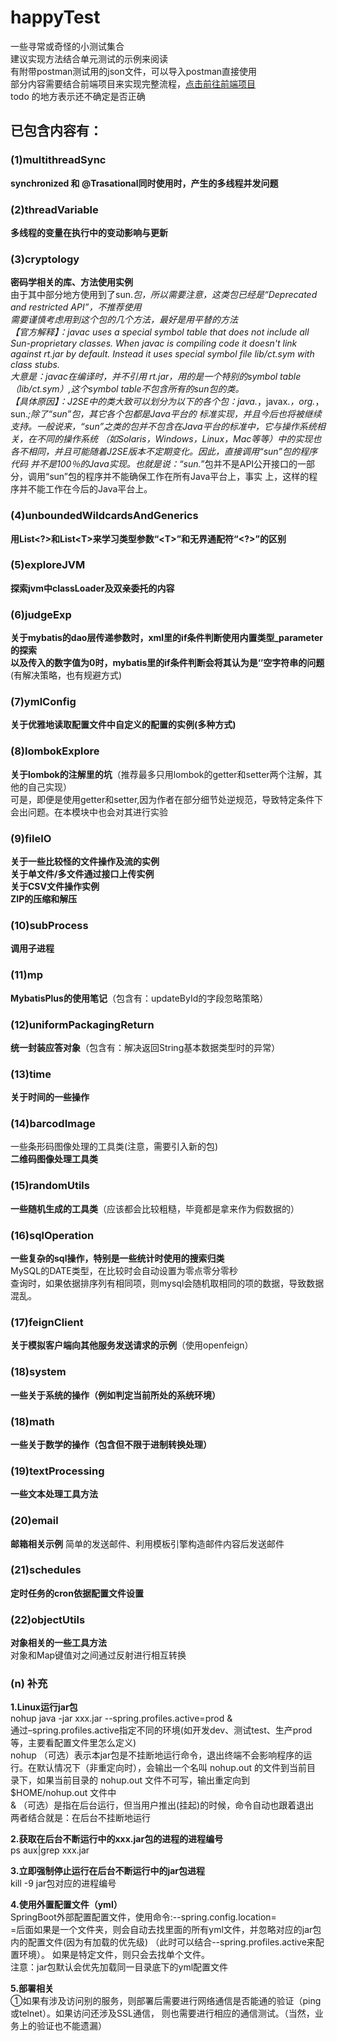 # happyTest
一些寻常或奇怪的小测试集合<br />
建议实现方法结合单元测试的示例来阅读<br />
有附带postman测试用的json文件，可以导入postman直接使用<br />
部分内容需要结合前端项目来实现完整流程，[点击前往前端项目](https://github.com/17lhf/vue-happy-test)<br/>
todo 的地方表示还不确定是否正确

## 已包含内容有： 
### (1)multithreadSync 
**synchronized 和 @Trasational同时使用时，产生的多线程并发问题**

### (2)threadVariable 
**多线程的变量在执行中的变动影响与更新**

### (3)cryptology 
**密码学相关的库、方法使用实例**<br/>
由于其中部分地方使用到了sun.*包，所以需要注意，这类包已经是“Deprecated and restricted API”，不推荐使用<br/>
需要谨慎考虑用到这个包的几个方法，最好是用平替的方法<br/>
【官方解释】：javac uses a special symbol table that does not include all Sun-proprietary classes.
When javac is compiling code it doesn't link against rt.jar by default. Instead it uses special symbol
file lib/ct.sym with class stubs.<br/>
大意是：javac在编译时，并不引用 rt.jar，用的是一个特别的symbol table（lib/ct.sym）,这个symbol table不包含所有的sun包的类。<br/>
【具体原因】：J2SE中的类大致可以划分为以下的各个包：java.*，javax.*，org.*，sun.*;除了“sun”包，其它各个包都是Java平台的
标准实现，并且今后也将被继续支持。一般说来，“sun”之类的包并不包含在Java平台的标准中，它与操作系统相关，在不同的操作系统
（如Solaris，Windows，Linux，Mac等等）中的实现也各不相同，并且可能随着J2SE版本不定期变化。因此，直接调用“sun”包的程序代码
并不是100％的Java实现。也就是说：“sun.*”包并不是API公开接口的一部分，调用“sun”包的程序并不能确保工作在所有Java平台上，事实
上，这样的程序并不能工作在今后的Java平台上。

### (4)unboundedWildcardsAndGenerics 
**用List&lt;?&gt;和List&lt;T&gt;来学习类型参数“&lt;T&gt;”和无界通配符“&lt;?&gt;”的区别**

### (5)exploreJVM 
**探索jvm中classLoader及双亲委托的内容**

### (6)judgeExp 
**关于mybatis的dao层传递参数时，xml里的if条件判断使用内置类型_parameter的探索**<br/>
**以及传入的数字值为0时，mybatis里的if条件判断会将其认为是‘’空字符串的问题**(有解决策略，也有规避方式)

### (7)ymlConfig 
**关于优雅地读取配置文件中自定义的配置的实例(多种方式)**

### (8)lombokExplore 
**关于lombok的注解里的坑**（推荐最多只用lombok的getter和setter两个注解，其他的自己实现）<br />
可是，即便是使用getter和setter,因为作者在部分细节处逆规范，导致特定条件下会出问题。在本模块中也会对其进行实验

### (9)fileIO
**关于一些比较怪的文件操作及流的实例**<br />
**关于单文件/多文件通过接口上传实例**<br />
**关于CSV文件操作实例**<br />
**ZIP的压缩和解压**

### (10)subProcess
**调用子进程**

### (11)mp
**MybatisPlus的使用笔记**（包含有：updateById的字段忽略策略）

### (12)uniformPackagingReturn
**统一封装应答对象**（包含有：解决返回String基本数据类型时的异常）

### (13)time
**关于时间的一些操作**

### (14)barcodImage
一些条形码图像处理的工具类(注意，需要引入新的包)<br />
**二维码图像处理工具类**

### (15)randomUtils
**一些随机生成的工具类**（应该都会比较粗糙，毕竟都是拿来作为假数据的）

### (16)sqlOperation
**一些复杂的sql操作，特别是一些统计时使用的搜索归类** <br />
MySQL的DATE类型，在比较时会自动设置为零点零分零秒<br />
查询时，如果依据排序列有相同项，则mysql会随机取相同的项的数据，导致数据混乱。<br />

### (17)feignClient
**关于模拟客户端向其他服务发送请求的示例**（使用openfeign）

### (18)system
**一些关于系统的操作（例如判定当前所处的系统环境）**

### (18)math
**一些关于数学的操作（包含但不限于进制转换处理）**

### (19)textProcessing
**一些文本处理工具方法**

### (20)email
**邮箱相关示例**
简单的发送邮件、利用模板引擎构造邮件内容后发送邮件

### (21)schedules
**定时任务的cron依据配置文件设置**

### (22)objectUtils
**对象相关的一些工具方法** <br />
对象和Map键值对之间通过反射进行相互转换<br />

### (n) 补充
**1.Linux运行jar包**<br/>
nohup java -jar xxx.jar --spring.profiles.active=prod &  <br/>
通过–spring.profiles.active指定不同的环境(如开发dev、测试test、生产prod等，主要看配置文件里怎么定义) <br />
nohup （可选）表示本jar包是不挂断地运行命令，退出终端不会影响程序的运行。在默认情况下（非重定向时），会输出一个名叫 nohup.out 的文件到当前目
录下，如果当前目录的 nohup.out 文件不可写，输出重定向到 $HOME/nohup.out 文件中 <br />
& （可选）是指在后台运行，但当用户推出(挂起)的时候，命令自动也跟着退出 <br />
两者结合就是：在后台不挂断地运行  

**2.获取在后台不断运行中的xxx.jar包的进程的进程编号**<br/>
ps aux|grep xxx.jar  

**3.立即强制停止运行在后台不断运行中的jar包进程**<br/>
kill -9 jar包对应的进程编号  

**4.使用外置配置文件（yml）**<br />
SpringBoot外部配置配置文件，使用命令:--spring.config.location=<br/>
=后面如果是一个文件夹，则会自动去找里面的所有yml文件，并忽略对应的jar包内的配置文件(因为有加载的优先级)
（此时可以结合--spring.profiles.active来配置环境）。 如果是特定文件，则只会去找单个文件。<br/>
注意：jar包默认会优先加载同一目录底下的yml配置文件  

**5.部署相关**<br/>
①如果有涉及访问别的服务，则部署后需要进行网络通信是否能通的验证（ping或telnet）。如果访问还涉及SSL通信，
则也需要进行相应的通信测试。（当然，业务上的验证也不能遗漏）


